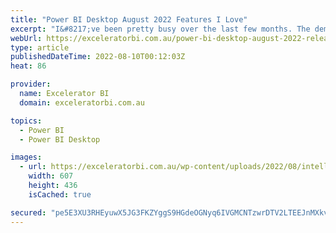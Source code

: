 ```yaml
---
title: "Power BI Desktop August 2022 Features I Love"
excerpt: "I&#8217;ve been pretty busy over the last few months. The demand for Power BI skills has never been stronger, and my company is super busy. I haven&#8217;t written a blog article for a while, but I wanted to take a bit of time out this morning to talk about the [...]Read More »"
webUrl: https://exceleratorbi.com.au/power-bi-desktop-august-2022-release-features-i-love/
type: article
publishedDateTime: 2022-08-10T00:12:03Z
heat: 86

provider:
  name: Excelerator BI
  domain: exceleratorbi.com.au

topics:
  - Power BI
  - Power BI Desktop

images:
  - url: https://exceleratorbi.com.au/wp-content/uploads/2022/08/intellisense.gif
    width: 607
    height: 436
    isCached: true

secured: "pe5E3XU3RHEyuwX5JG3FKZYggS9HGdeOGNyq6IVGMCNTzwrDTV2LTEEJnMXkvzm+jhUmw4VjObR+9IP/6rbl/yyE4l49Nuh+xMslZQgHEben7g5p6pwOC+rL9ECmfjUAJIKOHKPh8fWs2eMNwJ+8dQf4Iy9/F1Fn3fRX36znrZUl//Sg4RTTKuW2dI1yF/lbcEwPUDBRyqXE+StTjuCOpvLLs5k0aHyJ1rve/4lQ6TwpnpQIpDBuTd/sflBCd+rEhDk2VAD5623/r2lvI/R9Hun66gBhTSLnJiJKFd63ymqvAeWpcvKUn2dkJFer0gNienDLaIqVyAeemZeZlQIUpF/TOgDK5fbf+WdB4ASBTnc=;AbsTSIGWkdGl0ZESMAaSSw=="
---
```


